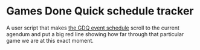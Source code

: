 # Games Done Quick schedule tracker

A user script that makes [the GDQ event schedule](https://gamesdonequick.com/schedule) scroll to the current agendum and put a big red line showing how far through that particular game we are at this exact moment.